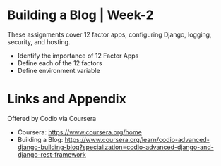 # Building a Blog | Week-2

These assignments cover 12 factor apps, configuring Django, logging, security, and hosting. 

* Identify the importance of 12 Factor Apps
* Define each of the 12 factors
* Define environment variable

Links and Appendix
========================================================
Offered by Codio via Coursera

- Coursera: https://www.coursera.org/home
- Building a Blog: https://www.coursera.org/learn/codio-advanced-django-building-blog?specialization=codio-advanced-django-and-django-rest-framework

